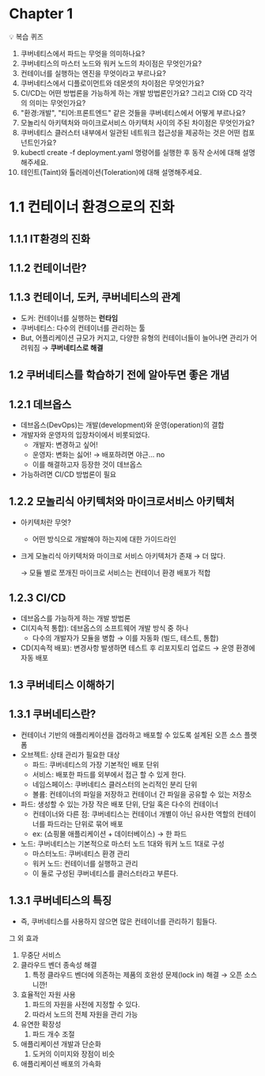 # Chapter 1

<aside>
💡 복습 퀴즈

1. 쿠버네티스에서 파드는 무엇을 의미하나요?
2. 쿠버네티스의 마스터 노드와 워커 노드의 차이점은 무엇인가요?
3. 컨테이너를 실행하는 엔진을 무엇이라고 부르나요?
4. 쿠버네티스에서 디플로이먼트와 데몬셋의 차이점은 무엇인가요?
5. CI/CD는 어떤 방법론을 가능하게 하는 개발 방법론인가요? 그리고 CI와 CD 각각의 의미는 무엇인가요?
6. "환경:개발", "티어:프론트엔드" 같은 것들을 쿠버네티스에서 어떻게 부르나요?
7. 모놀리식 아키텍처와 마이크로서비스 아키텍처 사이의 주된 차이점은 무엇인가요?
8. 쿠버네티스 클러스터 내부에서 일관된 네트워크 접근성을 제공하는 것은 어떤 컴포넌트인가요?
9. kubectl create -f deployment.yaml 명령어를 실행한 후 동작 순서에 대해 설명해주세요.
10. 테인트(Taint)와 톨러레이션(Toleration)에 대해 설명해주세요.
</aside>

# 1.1 컨테이너 환경으로의 진화

## 1.1.1 IT환경의 진화

## 1.1.2 컨테이너란?

## 1.1.3 컨테이너, 도커, 쿠버네티스의 관계

- 도커: 컨테이너를 실행하는 **런타임**
- 쿠버네티스: 다수의 컨테이너를 관리하는 툴
- But, 어플리케이션 규모가 커지고, 다양한 유형의 컨테이너들이 늘어나면 관리가 어려워짐 → **쿠버네티스로 해결**

## 1.2 쿠버네티스를 학습하기 전에 알아두면 좋은 개념

## 1.2.1 데브옵스

- 데브옵스(DevOps)는 개발(development)와 운영(operation)의 결합
- 개발자와 운영자의 입장차이에서 비롯되었다.
    - 개발자: 변경하고 싶어!
    - 운영자: 변화는 싫어! → 배포하려면 야근… no
    - 이를 해결하고자 등장한 것이 데브옵스
- 가능하려면 CI/CD 방법론이 필요

## 1.2.2 모놀리식 아키텍처와 마이크로서비스 아키텍처

- 아키텍처란 무엇?
    - 어떤 방식으로 개발해야 하는지에 대한 가이드라인
- 크게 모놀리식 아키텍처와 마이크로 서비스 아키텍처가 존재 → 더 많다.
    
    → 모듈 별로 쪼개진 마이크로 서비스는 컨테이너 환경 배포가 적합
    

## 1.2.3 CI/CD

- 데브옵스를 가능하게 하는 개발 방법론
- CI(지속적 통합): 데브옵스의 소프트웨어 개발 방식 중 하나
    - 다수의 개발자가 모듈을 병합 → 이를 자동화 (빌드, 테스트, 통합)
- CD(지속적 배포): 변경사항 발생하면 테스트 후 리포지토리 업로드 → 운영 환경에 자동 배포

## 1.3 쿠버네티스 이해하기

## 1.3.1 쿠버네티스란?

- 컨테이너 기반의 애플리케이션을 갭라하고 배포할 수 있도록 설계된 오픈 소스 플랫폼
- 오브젝트: 상태 관리가 필요한 대상
    - 파드: 쿠버네티스의 가장 기본적인 배포 단위
    - 서비스: 배포한 파드를 외부에서 접근 할 수 있게 한다.
    - 네임스페이스: 쿠버네티스 클러스터의 논리적인 분리 단위
    - 볼륨: 컨테이너의 파일을 저장하고 컨테이너 간 파일을 공유할 수 있는 저장소
- 파드: 생성할 수 있는 가장 작은 배포 단위, 단일 혹은 다수의 컨테이너
    - 컨테이너와 다른 점: 쿠버네티스는 컨테이너 개별이 아닌 유사한 역할의 컨테이너를 파드라는 단위로 묶어 배포
    - ex: (쇼핑몰 애플리케이션 + 데이터베이스) → 한 파드
- 노드: 쿠버네티스는 기본적으로 마스터 노드 1대와 워커 노드 1대로 구성
    - 마스터노드: 쿠버네티스 환경 관리
    - 워커 노드: 컨테이너를 실행하고 관리
    - 이 둘로 구성된 쿠버네티스를 클러스터라고 부른다.

## 1.3.1 쿠버네티스의 특징

- 즉, 쿠버네티스를 사용하지 않으면 많은 컨테이너를 관리하기 힘들다.

그 외 효과

1. 무중단 서비스
2. 클라우드 벤더 종속성 해결
    1. 특정 클라우드 벤더에 의존하는 제품의 호완성 문제(lock in) 해결 → 오픈 소스니깐!
3. 효율적인 자원 사용
    1. 파드의 자원을 사전에 지정할 수 있다.
    2. 따라서 노드의 전체 자원을 관리 가능
4. 유연한 확장성
    1. 파드 개수 조절
5. 애플리케이션 개발과 단순화
    1. 도커의 이미지와 장점이 비슷
6. 애플리케이션 배포의 가속화